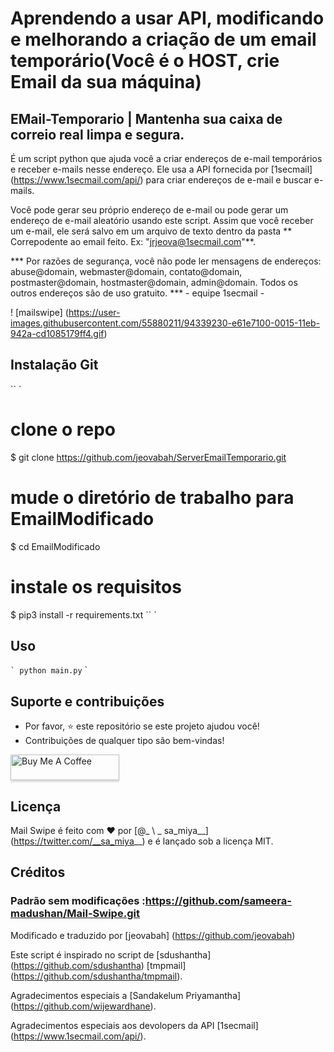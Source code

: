 # Aprendendo a usar API, modificando e melhorando a criação de um email temporário(Você é o HOST, crie Email da sua máquina)
## EMail-Temporario | Mantenha sua caixa de correio real limpa e segura.

É um script python que ajuda você a criar endereços de e-mail temporários e receber e-mails nesse endereço. Ele usa a API fornecida por [1secmail] (https://www.1secmail.com/api/) para criar endereços de e-mail e buscar e-mails.

Você pode gerar seu próprio endereço de e-mail ou pode gerar um endereço de e-mail aleatório usando este script. Assim que você receber um e-mail, ele será salvo em um arquivo de texto dentro da pasta ** Correpodente ao email feito. Ex: "jrjeova@1secmail.com"**.

*** Por razões de segurança, você não pode ler mensagens de endereços: abuse@domain, webmaster@domain, contato@domain, postmaster@domain, hostmaster@domain, admin@domain. Todos os outros endereços são de uso gratuito. *** - equipe 1secmail -

! [mailswipe] (https://user-images.githubusercontent.com/55880211/94339230-e61e7100-0015-11eb-942a-cd1085179ff4.gif)

## Instalação Git
`` `
# clone o repo
$ git clone https://github.com/jeovabah/ServerEmailTemporario.git 

# mude o diretório de trabalho para EmailModificado
$ cd EmailModificado

# instale os requisitos
$ pip3 install -r requirements.txt
`` `

## Uso



`` `
python main.py
`` `
## Suporte e contribuições
- Por favor, ⭐️ este repositório se este projeto ajudou você!
- Contribuições de qualquer tipo são bem-vindas!

<a href="https://www.buymeacoffee.com/sameeramadushan" target="_blank"><img src="https://www.buymeacoffee.com/assets/img/custom_images/orange_img.png" alt="Buy Me A Coffee" style="height: 41px !important;width: 174px !important;box-shadow: 0px 3px 2px 0px rgba(190, 190, 190, 0.5) !important;-webkit-box-shadow: 0px 3px 2px 0px rgba(190, 190, 190, 0.5) !important;" ></a>

## Licença
Mail Swipe é feito com ♥ por [@_ \ _ sa_miya__] (https://twitter.com/__sa_miya__) e é lançado sob a licença MIT.

## Créditos
### Padrão sem modificações :https://github.com/sameera-madushan/Mail-Swipe.git

Modificado e traduzido por [jeovabah] (https://github.com/jeovabah)


Este script é inspirado no script de [sdushantha] (https://github.com/sdushantha) [tmpmail] (https://github.com/sdushantha/tmpmail).

Agradecimentos especiais a [Sandakelum Priyamantha] (https://github.com/wijewardhane).

Agradecimentos especiais aos devolopers da API [1secmail] (https://www.1secmail.com/api/).
